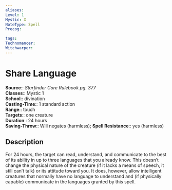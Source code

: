 ```yaml
---
aliases: 
Level: 1
Mystic: X
NoteType: Spell
Precog: 

tags: 
Technomancer: 
Witchwarper: 
---
```


# Share Language

**Source**:: _Starfinder Core Rulebook pg. 377_  
**Classes**:: Mystic 1  
**School**:: divination  
**Casting-Time**:: 1 standard action  
**Range**:: touch  
**Targets**:: one creature  
**Duration**:: 24 hours  
**Saving-Throw**:: Will negates (harmless);
**Spell Resistance**:: yes (harmless)

## Description

For 24 hours, the target can read, understand, and communicate to the best of its ability in up to three languages that you already know. This doesn’t change the physical nature of the creature (if it lacks a means of speech, it still can’t talk) or its attitude toward you. It does, however, allow intelligent creatures that normally have no language to understand and (if physically capable) communicate in the languages granted by this spell.

